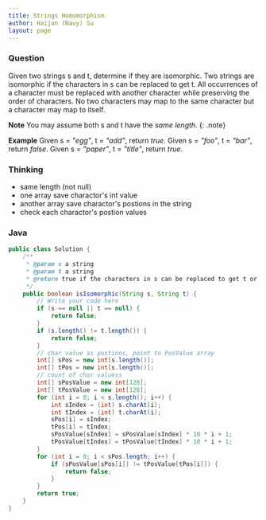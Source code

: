 ```yaml
---
title: Strings Homomorphism
author: Haijun (Navy) Su
layout: page
---
```

### Question
Given two strings s and t, determine if they are isomorphic.
Two strings are isomorphic if the characters in s can be replaced to get t.
All occurrences of a character must be replaced with another character while preserving the order of characters. No two characters may map to the same character but a character may map to itself.

<i class="fa fa-info-circle" aria-hidden="true"></i>**Note** You may assume both s and t have the *same length*.
{: .note}

**Example**
Given s = *"egg"*, t = *"add"*, return *true*.
Given s = *"foo"*, t = *"bar"*, return *false*.
Given s = *"paper"*, t = *"title"*, return *true*.

### Thinking
* same length (not null)
* one array save charactor's int value
* another array save charactor's postions in the string
* check each charactor's postion values

### Java
~~~ java
public class Solution {
    /**
     * @param s a string
     * @param t a string
     * @return true if the characters in s can be replaced to get t or false
     */
    public boolean isIsomorphic(String s, String t) {
        // Write your code here
        if (s == null || t == null) {
            return false;
        }
        if (s.length() != t.length()) {
            return false;
        }
        // char value as postions, point to PosValue array
        int[] sPos = new int[s.length()];
        int[] tPos = new int[s.length()];
        // count of char valuess
        int[] sPosValue = new int[128];
        int[] tPosValue = new int[128];
        for (int i = 0; i < s.length(); i++) {
            int sIndex = (int) s.charAt(i);
            int tIndex = (int) t.charAt(i);
            sPos[i] = sIndex;
            tPos[i] = tIndex;
            sPosValue[sIndex] = sPosValue[sIndex] * 10 * i + 1;
            tPosValue[tIndex] = tPosValue[tIndex] * 10 * i + 1;
        }
        for (int i = 0; i < sPos.length; i++) {
            if (sPosValue[sPos[i]] != tPosValue[tPos[i]]) {
                return false;
            }
        }
        return true;
    }
}
~~~
